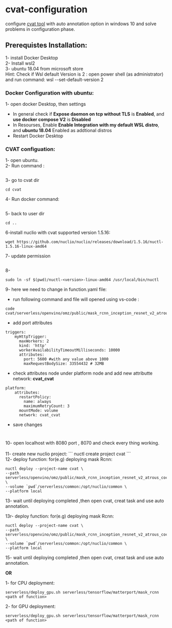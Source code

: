 # cvat-configuration

configure [cvat tool](https://github.com/openvinotoolkit/cvat) with auto annotation option in windows 10 and solve problems in configuration phase.

## Prerequistes Installation:

1- install Docker Desktop<br />
2- Install wsl2<br />
3- ubuntu 18.04 from microsoft store<br />
Hint: Check if Wsl default Version is 2 : open power shell (as administrator) and run command: wsl --set-default-version 2<br />

### Docker Configuration with ubuntu:

1- open docker Desktop, then settings <br/>

- In general check if **Expose daemon on tcp without TLS** is **Enabled**, and **use docker compose V2** is **Disabled** <br/>
- In Resourses, Enable **Enable Integration with my default WSL distro**, and **ubuntu 18.04** Enabled as addtional distros<br/>
- Restart Docker Desktop <br/>

### CVAT configuation:

1- open ubuntu.<br/>
2- Run command :

```git clone https://github.com/opencv/cvat

```

3- go to cvat dir

```
cd cvat
```

4- Run docker command:

```docker-compose -f docker-compose.yml -f components/serverless/docker-compose.serverless.yml up -d

```

5- back to user dir

```
cd ..
```

6-install nuclio with cvat supported version 1.5.16:

```
wget https://github.com/nuclio/nuclio/releases/download/1.5.16/nuctl-1.5.16-linux-amd64
```

7- update permission

```sudo chmod +x nuctl-1.5.16-linux-amd64

```

8-

```
sudo ln -sf $(pwd)/nuctl-<version>-linux-amd64 /usr/local/bin/nuctl
```

9- here we need to change in function.yaml file:<br/>

- run following command and file will opened using vs-code :

```
code cvat/serverless/openvino/omz/public/mask_rcnn_inception_resnet_v2_atrous_coco/nuclio
```

- add port attributes

```
triggers:
    myHttpTrigger:
      maxWorkers: 2
      kind: 'http'
      workerAvailabilityTimeoutMilliseconds: 10000
      attributes:
        port: 5600 #with any value above 1000
        maxRequestBodySize: 33554432 # 32MB
```

- check attributes node under platform node and add new attributte network: **cvat_cvat**

```
platform:
    attributes:
      restartPolicy:
        name: always
        maximumRetryCount: 3
      mountMode: volume
      network: cvat_cvat
```

- save changes

###

<br/>
10- open localhost with 8080 port , 8070 and check every thing working.<br/>
<br/>
11- create new nuclio project:
``` 
nuctl create project cvat
```
<br/>
12- deploy function: for(e.g) deploying mask Rcnn:<br/>

```
nuctl deploy --project-name cvat \
--path serverless/openvino/omz/public/mask_rcnn_inception_resnet_v2_atrous_coco/nuclio \
--volume `pwd`/serverless/common:/opt/nuclio/common \
--platform local
```

13- wait until deploying completed ,then open cvat, creat task and use auto annotation.<br/>

13r- deploy function: for(e.g) deploying mask Rcnn:

```
nuctl deploy --project-name cvat \
--path serverless/openvino/omz/public/mask_rcnn_inception_resnet_v2_atrous_coco/nuclio \
--volume `pwd`/serverless/common:/opt/nuclio/common \
--platform local
```

15- wait until deploying completed ,then open cvat, creat task and use auto annotation. <br/>

**OR**

1- for CPU deployment:

```
serverless/deploy_gpu.sh serverless/tensorflow/matterport/mask_rcnn <path of function>
```

2- for GPU deployment:

```
serverless/deploy_gpu.sh serverless/tensorflow/matterport/mask_rcnn <path of function>
```

